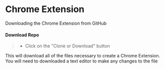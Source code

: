 Chrome Extension
===================


Downloading the Chrome Extension from GitHub

#### <i class="icon-folder-open"></i> Download Repo

>- Click on the "Clone or Download" button

This will download all of the files necessary to create a Chrome Extension. You will need to downloaded a text editor to make any changes to the file
